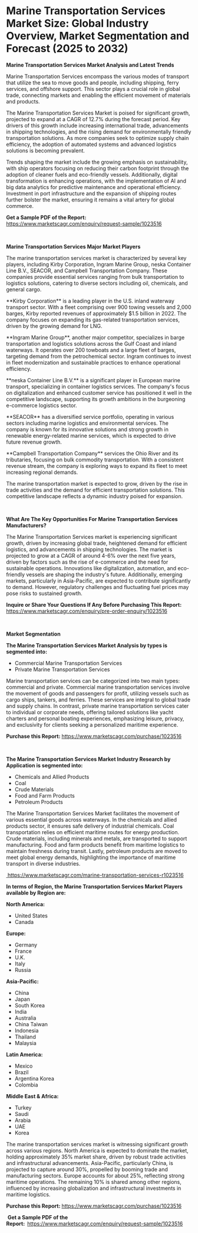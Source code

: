 <p><h1>Marine Transportation Services Market Size: Global Industry Overview, Market Segmentation and Forecast (2025 to 2032)</h1></p><p><strong>Marine Transportation Services Market Analysis and Latest Trends</strong></p>
<p><p>Marine Transportation Services encompass the various modes of transport that utilize the sea to move goods and people, including shipping, ferry services, and offshore support. This sector plays a crucial role in global trade, connecting markets and enabling the efficient movement of materials and products.</p><p>The Marine Transportation Services Market is poised for significant growth, projected to expand at a CAGR of 12.7% during the forecast period. Key drivers of this growth include increasing international trade, advancements in shipping technologies, and the rising demand for environmentally friendly transportation solutions. As more companies seek to optimize supply chain efficiency, the adoption of automated systems and advanced logistics solutions is becoming prevalent.</p><p>Trends shaping the market include the growing emphasis on sustainability, with ship operators focusing on reducing their carbon footprint through the adoption of cleaner fuels and eco-friendly vessels. Additionally, digital transformation is enhancing operations, with the implementation of AI and big data analytics for predictive maintenance and operational efficiency. Investment in port infrastructure and the expansion of shipping routes further bolster the market, ensuring it remains a vital artery for global commerce.</p></p>
<p><strong>Get a Sample PDF of the Report:&nbsp;</strong> <a href="https://www.marketscagr.com/enquiry/request-sample/1023516?utm_campaign=3030&utm_medium=2&utm_source=Github&utm_content=ia&utm_term=16042025&utm_id=marine-transportation-services">https://www.marketscagr.com/enquiry/request-sample/1023516</a></p>
<p>&nbsp;</p>
<p><strong>Marine Transportation Services Major Market Players</strong></p>
<p><p>The marine transportation services market is characterized by several key players, including Kirby Corporation, Ingram Marine Group, neska Container Line B.V., SEACOR, and Campbell Transportation Company. These companies provide essential services ranging from bulk transportation to logistics solutions, catering to diverse sectors including oil, chemicals, and general cargo.</p><p>**Kirby Corporation** is a leading player in the U.S. inland waterway transport sector. With a fleet comprising over 900 towing vessels and 2,000 barges, Kirby reported revenues of approximately $1.5 billion in 2022. The company focuses on expanding its gas-related transportation services, driven by the growing demand for LNG.</p><p>**Ingram Marine Group**, another major competitor, specializes in barge transportation and logistics solutions across the Gulf Coast and inland waterways. It operates over 200 towboats and a large fleet of barges, targeting demand from the petrochemical sector. Ingram continues to invest in fleet modernization and sustainable practices to enhance operational efficiency.</p><p>**neska Container Line B.V.** is a significant player in European marine transport, specializing in container logistics services. The company's focus on digitalization and enhanced customer service has positioned it well in the competitive landscape, supporting its growth ambitions in the burgeoning e-commerce logistics sector.</p><p>**SEACOR** has a diversified service portfolio, operating in various sectors including marine logistics and environmental services. The company is known for its innovative solutions and strong growth in renewable energy-related marine services, which is expected to drive future revenue growth.</p><p>**Campbell Transportation Company** services the Ohio River and its tributaries, focusing on bulk commodity transportation. With a consistent revenue stream, the company is exploring ways to expand its fleet to meet increasing regional demands.</p><p>The marine transportation market is expected to grow, driven by the rise in trade activities and the demand for efficient transportation solutions. This competitive landscape reflects a dynamic industry poised for expansion.</p></p>
<p>&nbsp;</p>
<p><strong>What Are The Key Opportunities For Marine Transportation Services Manufacturers?</strong></p>
<p><p>The Marine Transportation Services market is experiencing significant growth, driven by increasing global trade, heightened demand for efficient logistics, and advancements in shipping technologies. The market is projected to grow at a CAGR of around 4-6% over the next five years, driven by factors such as the rise of e-commerce and the need for sustainable operations. Innovations like digitalization, automation, and eco-friendly vessels are shaping the industry's future. Additionally, emerging markets, particularly in Asia-Pacific, are expected to contribute significantly to demand. However, regulatory challenges and fluctuating fuel prices may pose risks to sustained growth.</p></p>
<p><strong>Inquire or Share Your Questions If Any Before Purchasing This Report:</strong> <a href="https://www.marketscagr.com/enquiry/pre-order-enquiry/1023516?utm_campaign=3030&utm_medium=2&utm_source=Github&utm_content=ia&utm_term=16042025&utm_id=marine-transportation-services">https://www.marketscagr.com/enquiry/pre-order-enquiry/1023516</a></p>
<p>&nbsp;</p>
<p><strong>Market Segmentation</strong></p>
<p><strong>The Marine Transportation Services Market Analysis by types is segmented into:</strong></p>
<p><ul><li>Commercial Marine Transportation Services</li><li>Private Marine Transportation Services</li></ul></p>
<p><p>Marine transportation services can be categorized into two main types: commercial and private. Commercial marine transportation services involve the movement of goods and passengers for profit, utilizing vessels such as cargo ships, tankers, and ferries. These services are integral to global trade and supply chains. In contrast, private marine transportation services cater to individual or corporate needs, offering tailored solutions like yacht charters and personal boating experiences, emphasizing leisure, privacy, and exclusivity for clients seeking a personalized maritime experience.</p></p>
<p><strong>Purchase this Report:&nbsp;</strong><a href="https://www.marketscagr.com/purchase/1023516?utm_campaign=3030&utm_medium=2&utm_source=Github&utm_content=ia&utm_term=16042025&utm_id=marine-transportation-services">https://www.marketscagr.com/purchase/1023516</a></p>
<p>&nbsp;</p>
<p><strong>The Marine Transportation Services Market Industry Research by Application is segmented into:</strong></p>
<p><ul><li>Chemicals and Allied Products</li><li>Coal</li><li>Crude Materials</li><li>Food and Farm Products</li><li>Petroleum Products</li></ul></p>
<p><p>The Marine Transportation Services Market facilitates the movement of various essential goods across waterways. In the chemicals and allied products sector, it ensures safe delivery of industrial chemicals. Coal transportation relies on efficient maritime routes for energy production. Crude materials, including minerals and metals, are transported to support manufacturing. Food and farm products benefit from maritime logistics to maintain freshness during transit. Lastly, petroleum products are moved to meet global energy demands, highlighting the importance of maritime transport in diverse industries.</p></p>
<p><a href="https://www.marketscagr.com/marine-transportation-services-r1023516?utm_campaign=3030&utm_medium=2&utm_source=Github&utm_content=ia&utm_term=16042025&utm_id=marine-transportation-services">&nbsp;https://www.marketscagr.com/marine-transportation-services-r1023516</a></p>
<p><strong>In terms of Region, the Marine Transportation Services Market Players available by Region are:</strong></p>
<p>
    <p> <strong> North America: </strong>
        <ul>
            <li>United States</li>
            <li>Canada</li>
        </ul>
        </p> 
    <p> <strong> Europe: </strong>
        <ul>
            <li>Germany</li>
            <li>France</li>
            <li>U.K.</li>
            <li>Italy</li>
            <li>Russia</li>
        </ul>
        </p> 
    <p> <strong> Asia-Pacific: </strong>
        <ul>
            <li>China</li>
            <li>Japan</li>
            <li>South Korea</li>
            <li>India</li>
            <li>Australia</li>
            <li>China Taiwan</li>
            <li>Indonesia</li>
            <li>Thailand</li>
            <li>Malaysia</li>
        </ul>
        </p> 
    <p> <strong> Latin America: </strong>
        <ul>
            <li>Mexico</li>
            <li>Brazil</li>
            <li>Argentina Korea</li>
            <li>Colombia</li>
        </ul>
        </p> 
    <p> <strong> Middle East & Africa: </strong>
        <ul>
            <li>Turkey</li>
            <li>Saudi</li>
            <li>Arabia</li>
            <li>UAE</li>
            <li>Korea</li>
        </ul>
    </p>
    </p>
<p><p>The marine transportation services market is witnessing significant growth across various regions. North America is expected to dominate the market, holding approximately 35% market share, driven by robust trade activities and infrastructural advancements. Asia-Pacific, particularly China, is projected to capture around 30%, propelled by booming trade and manufacturing sectors. Europe accounts for about 25%, reflecting strong maritime operations. The remaining 10% is shared among other regions, influenced by increasing globalization and infrastructural investments in maritime logistics.</p></p>
<p><strong>Purchase this Report: </strong><a href="https://www.marketscagr.com/purchase/1023516?utm_campaign=3030&utm_medium=2&utm_source=Github&utm_content=ia&utm_term=16042025&utm_id=marine-transportation-services">https://www.marketscagr.com/purchase/1023516</a></p>
<p>&nbsp;<strong>Get a Sample PDF of the Report:&nbsp;&nbsp;</strong><a href="https://www.marketscagr.com/enquiry/request-sample/1023516?utm_campaign=3030&utm_medium=2&utm_source=Github&utm_content=ia&utm_term=16042025&utm_id=marine-transportation-services">https://www.marketscagr.com/enquiry/request-sample/1023516</a></p>
<p><strong></strong></p>
<p><p></p><p></p><p></p></p>